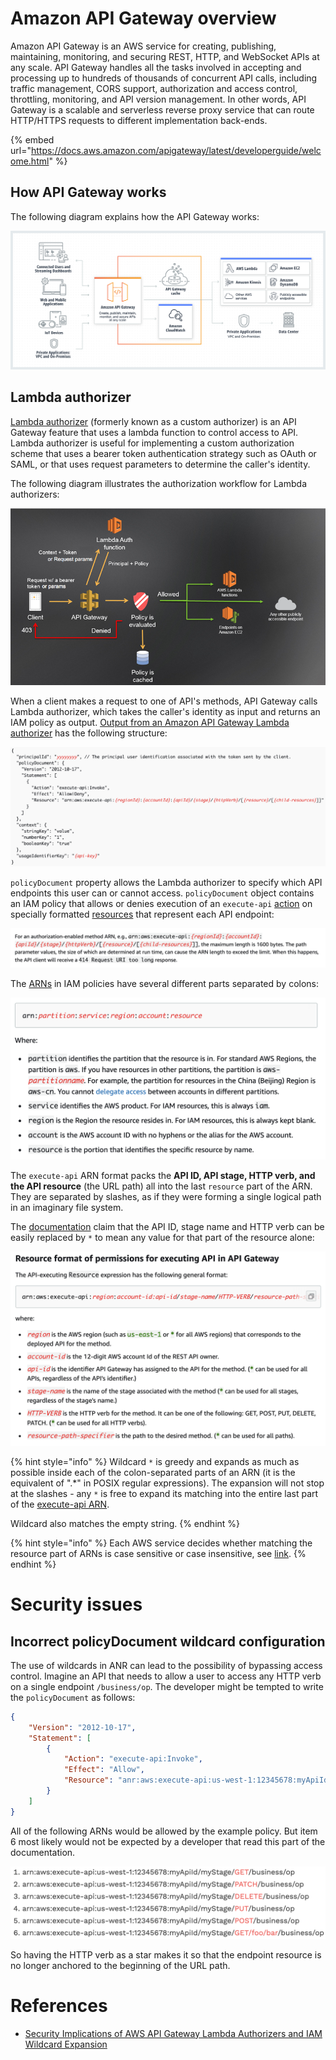 # Amazon API Gateway overview

Amazon API Gateway is an AWS service for creating, publishing, maintaining, monitoring, and securing REST, HTTP, and WebSocket APIs at any scale. API Gateway handles all the tasks involved in accepting and processing up to hundreds of thousands of concurrent API calls, including traffic management, CORS support, authorization and access control, throttling, monitoring, and API version management. In other words, API Gateway is a scalable and serverless reverse proxy service that can route HTTP/HTTPS requests to different implementation back-ends.

{% embed url="https://docs.aws.amazon.com/apigateway/latest/developerguide/welcome.html" %}

## How API Gateway works

The following diagram explains how the API Gateway works:

![](img/api-gateway-arch.png)

## Lambda authorizer

[Lambda authorizer](https://docs.aws.amazon.com/apigateway/latest/developerguide/apigateway-use-lambda-authorizer.html) (formerly known as a custom authorizer) is an API Gateway feature that uses a lambda function to control access to API. Lambda authorizer is useful for implementing a custom authorization scheme that uses a bearer token authentication strategy such as OAuth or SAML, or that uses request parameters to determine the caller's identity.

The following diagram illustrates the authorization workflow for Lambda authorizers:

![](img/lambda-auth-arch.png)

When a client makes a request to one of API's methods, API Gateway calls Lambda authorizer, which takes the caller's identity as input and returns an IAM policy as output. [Output from an Amazon API Gateway Lambda authorizer](https://docs.aws.amazon.com/apigateway/latest/developerguide/api-gateway-lambda-authorizer-output.html) has the following structure:

![](img/lambda-auth-output.png)

`policyDocument` property allows the Lambda authorizer to specify which API endpoints this user can or cannot access. `policyDocument` object contains an IAM policy that allows or denies execution of an `execute-api` [action](https://docs.aws.amazon.com/IAM/latest/UserGuide/reference_policies_elements_action.html) on specially formatted [resources](https://docs.aws.amazon.com/IAM/latest/UserGuide/reference_policies_elements_resource.html) that represent each API endpoint:

![](img/lambda-auth-resource-format.png)

The [ARNs](https://docs.aws.amazon.com/IAM/latest/UserGuide/reference_identifiers.html#identifiers-arns) in IAM policies have several different parts separated by colons:

![](img/arn-format.png)

The `execute-api` ARN format packs the __API ID, API stage, HTTP verb, and the API resource__ (the URL path) all into the last `resource` part of the ARN. They are separated by slashes, as if they were forming a single logical path in an imaginary file system.


The [documentation](https://docs.aws.amazon.com/apigateway/latest/developerguide/api-gateway-control-access-using-iam-policies-to-invoke-api.html) claim that the API ID, stage name and HTTP verb can be easily replaced by `*` to mean any value for that part of the resource alone:

![](img/lambda-auth-resource-format-2.png)

{% hint style="info" %}
Wildcard `*` is greedy and expands as much as possible inside each of the colon-separated parts of an ARN (it is the equivalent of ".*" in POSIX regular expressions). The expansion will not stop at the slashes - any `*` is free to expand its matching into the entire last part of the [execute-api ARN](https://docs.aws.amazon.com/apigateway/latest/developerguide/api-gateway-control-access-using-iam-policies-to-invoke-api.html).

Wildcard also matches the empty string.
{% endhint %}

{% hint style="info" %}
Each AWS service decides whether matching the resource part of ARNs is case sensitive or case insensitive, see [link](https://acloud.guru/forums/aws-certified-solutions-architect-associate/discussion/-KGQ_3oKHuxKEqAv5EPw/key-names-case-sensitive-or-insensitive-?answer=-KO0jdWjDzmwUANNtSz6).
{% endhint %}

# Security issues

## Incorrect policyDocument wildcard configuration

The use of wildcards in ANR can lead to the possibility of bypassing access control. Imagine an API that needs to allow a user to access any HTTP verb on a single endpoint `/business/op`. The developer might be tempted to write the `policyDocument` as follows:

```json
{
    "Version": "2012-10-17",
    "Statement": [
        {
            "Action": "execute-api:Invoke",
            "Effect": "Allow",
            "Resource": "anr:aws:execute-api:us-west-1:12345678:myApiId/myStage/*/business/op"
        }
    ]
}
```

All of the following ARNs would be allowed by the example policy. But item 6 most likely would not be expected by a developer that read this part of the documentation.

![](img/arn-wildcard-example.png)

So having the HTTP verb as a star makes it so that the endpoint resource is no longer anchored to the beginning of the URL path.

# References

- [Security Implications of AWS API Gateway Lambda Authorizers and IAM Wildcard Expansion](https://www.tenchisecurity.com/blog/thefaultinourstars)

